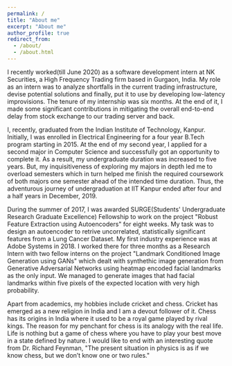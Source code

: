 ```yaml
---
permalink: /
title: "About me"
excerpt: "About me"
author_profile: true
redirect_from: 
  - /about/
  - /about.html
---
```

I recently worked(till June 2020) as a software development intern at NK Securities, a High Frequency Trading firm based in Gurgaon, India. My role as an intern was to analyze shortfalls in the current trading infrastructure, devise potential solutions and finally, put it to use by developing low-latency improvisions. The tenure of my internship was six months. At the end of it, I made some significant contributions in mitigating the overall end-to-end delay from stock exchange to our trading server and back.

I, recently, graduated from the Indian Institute of Technology, Kanpur. Initially, I was enrolled in Electrical Engineering for a four year B.Tech program starting in 2015. At the end of my second year, I applied for a second major in Computer Science and successfully got an opportunity to complete it. As a result, my undergraduate duration was increased to five years. But, my inquisitiveness of exploring my majors in depth led me to overload semesters which in turn helped me finish the required coursework of both majors one semester ahead of the intended time duration. Thus, the adventurous journey of undergraduation at IIT Kanpur ended after four and a half years in December, 2019. 

During the summer of 2017, I was awarded SURGE(Students' Undergraduate Research Graduate Excellence) Fellowship to work on the project "Robust Feature Extraction using Autoencoders" for eight weeks. My task was to design an autoencoder to retrive uncorrelated, statistically significant features from a Lung Cancer Dataset. My first industry experience was at Adobe Systems in 2018. I worked there for three months as a Research Intern with two fellow interns on the project "Landmark Conditioned Image Generation using GANs" which dealt with synthethic image generation from Generative Adversarial Networks using heatmap encoded facial landmarks as the only input. We managed to generate images that had facial landmarks within five pixels of the expected location with very high probability.

Apart from academics, my hobbies include cricket and chess. Cricket has emerged as a new religion in India and I am a devout follower of it. Chess has its origins in India where it used to be a royal game played by rival kings. The reason for my penchant for chess is its analogy with the real life. Life is nothing but a game of chess where you have to play your best move in a state defined by nature. I would like to end with an interesting quote from Dr. Richard Feynman, "The present situation in physics is as if we know chess, but we don’t know one or two rules."

